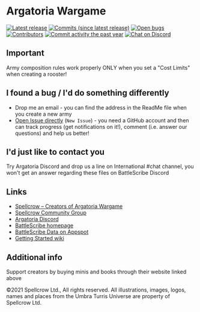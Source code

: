 Argatoria Wargame
=================

[![Latest release](https://img.shields.io/github/release/BSData/argatoria.svg?style=flat-square)](https://github.com/BSData/argatoria/releases/latest)
[![Commits (since latest release)](https://img.shields.io/github/commits-since/BSData/argatoria/latest.svg?style=flat-square)](https://github.com/BSData/argatoria/releases)
[![Open bugs](https://img.shields.io/github/issues/BSData/argatoria/bug.svg?style=flat-square&label=bugs)](https://github.com/BSData/argatoria/issues?q=is%3Aissue+is%3Aopen+label%3Abug)
[![Contributors](https://img.shields.io/github/contributors/BSData/argatoria.svg?style=flat-square)](https://github.com/BSData/argatoria/graphs/contributors)
[![Commit activity the past year](https://img.shields.io/github/commit-activity/y/BSData/argatoria.svg?style=flat-square)](https://github.com/BSData/argatoria/pulse/monthly)
[![Chat on Discord](https://img.shields.io/discord/558412685981777922.svg?logo=discord&style=popout-square)](https://www.bsdata.net/discord)

## Important ##

Army composition rules work properly ONLY when you set a "Cost Limits" when creating a rooster!

## I found a bug / I'd do something differently ##

* Drop me an email - you can find the address in the ReadMe file when you create a new army
* [Open Issue directly][] (```New Issue```) - you need a GitHub account and then can track progress (get notifications on it!), comment (i.e. answer our questions) and help us better!

## I'd just like to contact you ##

Try Argatoria Discord and drop us a line on International #chat channel, you won't get an answer regarding these files on BattleScribe Discord

## Links ##

* [Spellcrow – Creators of Argatoria Wargame][Spellcrow]
* [Spellcrow Community Group][Spellcrow Community Group]
* [Argatoria Discord][Argatoria Discord]
* [BattleScribe homepage][BattleScribe homepage]
* [BattleScribe Data on Appspot][]
* [Getting Started wiki][]

[Spellcrow]: https://www.spellcrow.com/
[Spellcrow Community Group]: https://www.facebook.com/groups/155087831991825/
[Argatoria Discord]: https://discord.com/channels/1085186335234600980/
[BattleScribe homepage]: https://battlescribe.net/
[BattleScribe Data on Appspot]: http://battlescribedata.appspot.com/#/repos
[Getting Started wiki]: https://github.com/BSData/catalogue-development/wiki/Getting-Started

[Open Issue directly]: https://github.com/BSData/argatoria/issues

## Additional info ##

Support creators by buying minis and books through their website linked above

©2021 Spellcrow Ltd., All rights reserved. All illustrations, images, logos, names and places from the Umbra Turris Universe are property of Spellcrow Ltd.
